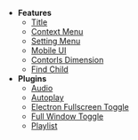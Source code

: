 - **Features**
  - [Title](./features/title.md)
  - [Context Menu](./features/context-menu.md)
  - [Setting Menu](./features/setting-menu.md)
  - [Mobile UI](./features/mobile-ui.md)
  - [Contorls Dimension](./features/controls-dimension.md)
  - [Find Child](./features/find-child.md)
- **Plugins**
  - [Audio](./plugins/audio.md)
  - [Autoplay](./plugins/autoplay.md)
  - [Electron Fullscreen Toggle](./plugins/electron-fullscreen-toggle.md)
  - [Full Window Toggle](./plugins/full-window-toggle.md)
  - [Playlist](./plugins/playlist.md)
